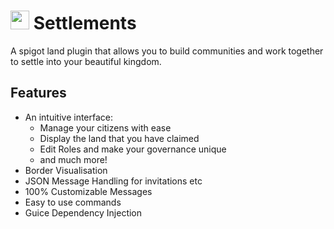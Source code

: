 # <img src="https://i.imgur.com/LJw2BfF.png" height="30" /> Settlements
A spigot land plugin that allows you to build communities and work together to settle into your beautiful kingdom. 

## Features
- An intuitive interface:
  - Manage your citizens with ease
  - Display the land that you have claimed
  - Edit Roles and make your governance unique
  - and much more!
- Border Visualisation
- JSON Message Handling for invitations etc
- 100% Customizable Messages
- Easy to use commands
- Guice Dependency Injection
